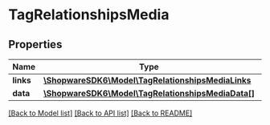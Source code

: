 # TagRelationshipsMedia

## Properties
Name | Type | Description | Notes
------------ | ------------- | ------------- | -------------
**links** | [**\ShopwareSDK6\Model\TagRelationshipsMediaLinks**](TagRelationshipsMediaLinks.md) |  | [optional] 
**data** | [**\ShopwareSDK6\Model\TagRelationshipsMediaData[]**](TagRelationshipsMediaData.md) |  | [optional] 

[[Back to Model list]](../../README.md#documentation-for-models) [[Back to API list]](../../README.md#documentation-for-api-endpoints) [[Back to README]](../../README.md)

